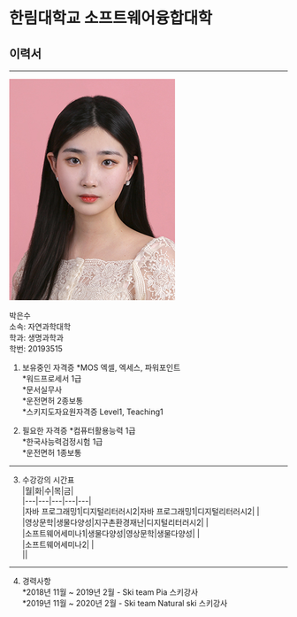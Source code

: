 # 한림대학교 소프트웨어융합대학
## 이력서
---
![이력서사진](증사.jpg)


박은수   
소속: 자연과학대학   
학과: 생명과학과   
학번: 20193515   

1. 보유중인 자격증
*MOS 엑셀, 엑세스, 파워포인트   
*워드프로세서 1급   
*문서실무사   
*운전면허 2종보통   
*스키지도자요원자격증 Level1, Teaching1

2. 필요한 자격증
*컴퓨터활용능력 1급   
*한국사능력검정시험 1급   
*운전면허 1종보통   

----

3. 수강강의 시간표   
|월|화|수|목|금|   
|---|---|---|---|---|   
|자바 프로그래밍1|디지털리터러시2|자바 프로그래밍1|디지털리터러시2| |   
|영상문학|생물다양성|지구촌환경재난|디지털리터러시2| |   
|소프트웨어세미나1|생물다양성|영상문학|생물다양성| |   
|소프트웨어세미나2| |      
||
-----

4. 경력사항   
*2018년 11월 ~ 2019년 2월 - Ski team Pia 스키강사   
*2019년 11월 ~ 2020년 2월 - Ski team Natural ski 스키강사

